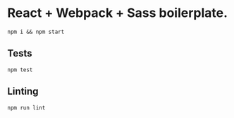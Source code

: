 # React + Webpack + Sass boilerplate.

`npm i && npm start`

## Tests

`npm test`

## Linting

`npm run lint`

